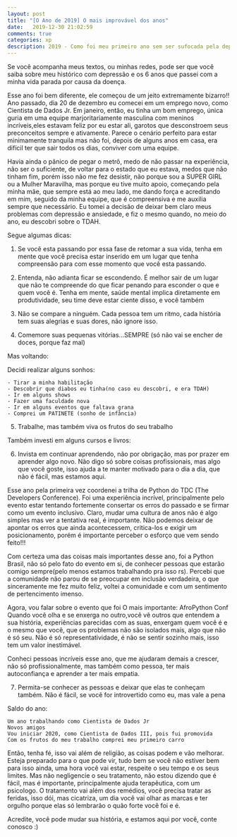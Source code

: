 ```yaml
---
layout: post
title: "[O Ano de 2019] O mais improvável dos anos"
date:   2019-12-30 21:02:59
comments: true
categories: xp
description: 2019 - Como foi meu primeiro ano sem ser sufocada pela depressão?!
---
```


Se você acompanha meus textos, ou minhas redes, pode ser que você saiba sobre meu histórico com depressão e os 6 anos que passei com a minha vida parada por causa da doença.

Esse ano foi bem diferente, ele começou de um jeito extremamente bizarro!! Ano passado, dia 20 de dezembro eu comecei em um emprego novo, como Cientista de Dados Jr. Em janeiro, então, eu tinha um bom emprego, única guria em uma equipe marjoritariamente masculina com meninos  incríveis,eles estavam feliz por eu estar ali, garotos que desconstroem seus preconceitos sempre e ativamente. Parece o cenário perfeito para estar minimamente tranquila mas não foi, depois de alguns anos em casa, era difícil ter que sair todos os dias, conviver com uma equipe. 

Havia ainda o pânico de pegar o metrô, medo de não passar na experiência, não ser o suficiente, de voltar para o estado que eu estava, medos que não tinham fim, porém isso não me fez desistir, não porque sou a SUPER GIRL ou a Mulher Maravilha, mas porque eu tive muito apoio, começando pela minha mãe, que sempre está ao meu lado, me dando força e acreditando em mim, seguido da minha equipe, que é compreensiva e me auxilia sempre que necessário.
Eu tomei a decisão de deixar bem claro meus problemas com depressão e ansiedade, e fiz o mesmo quando, no meio do ano, eu descobri sobre o TDAH.

Segue algumas dicas:

1) Se você esta passando por essa fase de retomar a sua vida, tenha em mente que você precisa estar inserido em um lugar que tenha compreensão para com esse momento que você esta passando.

2) Entenda, não adianta ficar se escondendo. É melhor sair de um lugar que não te compreende do que ficar penando para esconder o que e quem você é. Tenha em mente, saúde mental implica diretamente em produtividade, seu time deve estar ciente disso, e você também

3) Não se compare a ninguém. Cada pessoa tem um ritmo, cada história tem suas alegrias e suas dores, não ignore isso.

4) Comemore suas pequenas vitórias...SEMPRE (só não vai se encher de doces, porque faz mal)

Mas voltando:

Decidi realizar alguns sonhos: 

    - Tirar a minha habilitação
    - Descobrir que diabos eu tinha(no caso eu descobri, e era TDAH)
    - Ir em alguns shows
    - Fazer uma faculdade nova
    - Ir em alguns eventos que faltava grana
    - Comprei um PATINETE (sonho de infância)

5) Trabalhe, mas também viva os frutos do seu trabalho

Também investi em alguns cursos e livros:

6) Invista em continuar aprendendo, não por obrigação, mas por prazer em aprender algo novo. Não digo só sobre coisas profissionais, mas algo que você goste, isso ajuda a te manter motivado para o dia a dia, que não é fácil, mas estamos aqui.

Esse ano pela primeira vez coordenei a trilha de Python do TDC (The Developers Conference). Foi uma experiência incrível, principalmente pelo evento estar tentando fortemente consertar os erros do passado e se firmar como um evento inclusivo. Claro, mudar uma cultura de anos não é algo simples mas ver a tentativa real, é importante. Não podemos deixar de apontar os erros que ainda acontecessem, critica-los e exigir um posicionamento, porém é importante perceber o esforço que vem sendo feito!!!

Com certeza uma das coisas mais importantes desse ano, foi a Python Brasil, não só pelo fato do evento em si, de conhecer pessoas que estarão comigo sempre(pelo menos estamos trabalhando pra isso rs). Percebi que a comunidade não parou de se preocupar em inclusão verdadeira, o que sinceramente me fez muito feliz, voltei a comunidade e com um sentimento de pertencimento imenso.

Agora, vou falar sobre o evento que foi O mais importante: AfroPython Conf
Quando você olha e se enxerga no outro,você vê outros que entendem a sua história, experiências parecidas com as suas, enxergam quem você é e o mesmo que você, que os problemas não são isolados mais, algo que não é só seu. Não é só representatividade, é não se sentir sozinho mais, isso tem um valor inestimável.


Conheci pessoas incríveis esse ano, que me ajudaram demais a crescer, não só profissionalmente, mas também como pessoa, ter mais autoconfiança e aprender a ter mais empatia.

7) Permita-se conhecer as pessoas e deixar que elas te conheçam também. Não é fácil, se você for introvertido como eu, mas vale a pena


Saldo do ano:
    
    Um ano trabalhando como Cientista de Dados Jr
    Novos amigos
    Vou iniciar 2020, como Cientista de Dados III, pois fui promovida
    Com os frutos do meu trabalho comprei meu primeiro carro

Então, tenha fé, isso vai além de religião, as coisas podem e vão melhorar. Esteja preparado para o que pode vir, tudo bem se você não estiver bem para isso ainda, uma hora você vai estar, respeite o seu tempo e os seus limites. Mas não negligencie o seu tratamento, não estou dizendo que é fácil, mas é importante, principalmente ajuda terapêutica, com um psicologo. O tratamento vai além dos remédios, você precisa tratar as feridas, isso dói, mas cicatriza, um dia você vai olhar as marcas e ter orgulho porque elas só lembrarão o quão forte você foi e é.

Acredite, você pode mudar sua história, e estamos aqui por você, conte conosco :)